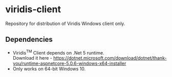 # viridis-client
Repository for distribution of Viridis Windows client only.

Dependencies
------------
- Viridis<sup>TM</sup> Client depends on .Net 5 runtime.  
Download it here - https://dotnet.microsoft.com/download/dotnet/thank-you/runtime-aspnetcore-5.0.6-windows-x64-installer
- Only works on 64-bit Windows 10.

